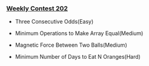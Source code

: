 ### [Weekly Contest 202](https://leetcode.com/contest/weekly-contest-202)

- Three Consecutive Odds(Easy)

- Minimum Operations to Make Array Equal(Medium)

- Magnetic Force Between Two Balls(Medium)

- Minimum Number of Days to Eat N Oranges(Hard)
